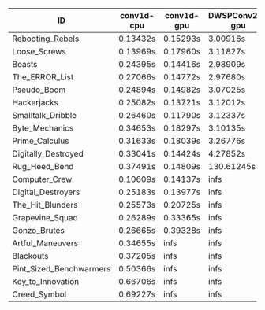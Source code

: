 |ID|conv1d-cpu|conv1d-gpu|DWSPConv2D-gpu|gemm-gpu|avg|
|-|-|-|-|-|-|
|Rebooting_Rebels|0.13432s|0.15293s|3.00916s|1.74909s|1.26137s|
|Loose_Screws|0.13969s|0.17960s|3.11827s|1.83143s|1.31725s|
|Beasts|0.24395s|0.14416s|2.98909s|1.95042s|1.33190s|
|The_ERROR_List|0.27066s|0.14772s|2.97680s|1.96374s|1.33973s|
|Pseudo_Boom|0.24894s|0.14982s|3.07025s|1.97705s|1.36151s|
|Hackerjacks|0.25082s|0.13721s|3.12012s|1.95548s|1.36591s|
|Smalltalk_Dribble|0.26460s|0.11790s|3.12337s|2.02106s|1.38173s|
|Byte_Mechanics|0.34653s|0.18297s|3.10135s|1.95059s|1.39536s|
|Prime_Calculus|0.31633s|0.18039s|3.26776s|1.94091s|1.42634s|
|Digitally_Destroyed|0.33041s|0.14424s|4.27852s|2.61074s|1.84098s|
|Rug_Heed_Bend|0.37491s|0.14809s|130.61245s|4.47230s|33.90194s|
|Computer_Crew|0.10609s|0.14137s|infs|4.47597s|infs|
|Digital_Destroyers|0.25183s|0.13977s|infs|2.01188s|infs|
|The_Hit_Blunders|0.25573s|0.20725s|infs|1.97446s|infs|
|Grapevine_Squad|0.26289s|0.33365s|infs|1.78054s|infs|
|Gonzo_Brutes|0.26665s|0.39328s|infs|4.55680s|infs|
|Artful_Maneuvers|0.34655s|infs|infs|4.55125s|infs|
|Blackouts|0.37205s|infs|infs|1.82431s|infs|
|Pint_Sized_Benchwarmers|0.50366s|infs|infs|4.54098s|infs|
|Key_to_Innovation|0.66706s|infs|infs|4.55153s|infs|
|Creed_Symbol|0.69227s|infs|infs|4.71765s|infs|

